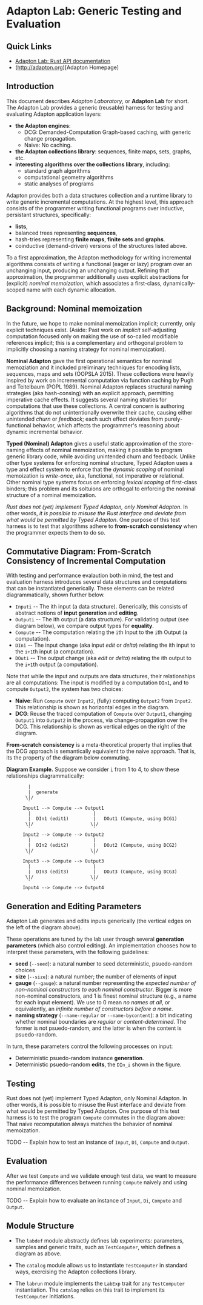 Adapton Lab: Generic Testing and Evaluation
==============================================

Quick Links
------------
 - [Adapton Lab: Rust API documentation](http://adapton.org/rustdoc/adapton_lab/index.html)
 - (http://adapton.org)[Adapton Homepage]

Introduction
--------------

This document describes _Adapton Laboratory_, or **Adapton
Lab** for short.  The Adapton Lab provides a generic (reusable) harness for testing
and evaluating Adapton application layers:

 - **the Adapton engines**:
    - DCG: Demanded-Computation Graph-based caching, with generic change propagation.
    - Naive: No caching.
 - **the Adapton collections library**: sequences, finite maps, sets, graphs, etc.
 - **interesting algorithms over the collections library**, including:
    - standard graph algorithms
    - computational geometry algorithms
    - static analyses of programs

Adapton provides both a data structures collection and a runtime
library to write generic incremental computations.  At the highest
level, this approach consists of the programmer writing functional
programs over inductive, persistant structures, specifically:

 - **lists**, 
 - balanced trees representing **sequences**, 
 - hash-tries representing **finite maps**, **finite sets** and **graphs**.
 - coinductive (demand-driven) versions of the structures listed above.

To a first approximation, the Adapton methodology for writing
incremental algorithms consists of writing a functional (eager or
lazy) program over an unchanging input, producing an unchanging
output.  Refining that approximation, the programmer additionally uses
explicit abstractions for (explicit) _nominal memoization_, which
associates a first-class, dynamically-scoped name with each dynamic
allocation.

Background: Nominal memoization
-------------------------------

In the future, we hope to make nominal memoization implicit;
currently, only explicit techniques exist.  (Aside: Past work on
_implicit_ self-adjusting computation focused only on making the use
of so-called modifiable references implicit; this is a complementary
and orthogonal problem to implicitly choosing a naming strategy for
nominal memoization).

**Nominal Adapton** gave the first operational semantics for nominal
memoziation and it included preliminary techniques for encoding lists,
sequences, maps and sets (OOPSLA 2015).  These collections were
heavily inspired by work on incremental computation via function
caching by Pugh and Teitelbaum (POPL 1989).  Nominal Adapton replaces
structural naming strategies (aka hash-consing) with an explicit
approach, permitting imperative cache effects.  It suggests several
naming straties for computations that use these collections.  A
central concern is authoring algorithms that do not unintentionally
overwrite their cache, causing either unintended _churn_ or
_feedback_; each such effect deviates from purely-functional behavior,
which affects the programmer's reasoning about dynamic incremental
behavior.

**Typed (Nominal) Adapton** gives a useful static approximation of the
store-naming effects of nominal memoization, making it possible to
program generic library code, while avoiding unintended churn and
feedback.  Unlike other type systems for enforcing nominal structure,
Typed Adapton uses a type and effect system to enforce that the
_dynamic scoping_ of nominal memoization is _write-once_, aka,
functional, not imperative or relational.  Other nominal type systems
focus on enforcing _lexical scoping_ of first-class binders; this
problem and its soltuions are orthogal to enforcing the nominal
structure of a nominal memoization.

_Rust does not (yet) implement Typed Adapton, only Nominal Adapton_.
In other words, _it is possible to misuse the Rust interface and
deviate from what would be permitted by Typed Adapton_.  One purpose
of this test harness is to test that algorithms adhere to
**from-scratch consistency** when the programmer expects them to do
so.

Commutative Diagram: From-Scratch Consistency of Incremental Computation
-------------------------------------------------------------------------

With testing and performance evalaution both in mind, the test and
evaluation harness introduces several data structures and computations
that can be instantiated generically.  These elements can be related
diagrammatically, shown further below.

 - `Inputi` -- The ith input (a data structure). Generically, this
   consists of abstract notions of **input generation** and
   **editing**.
 - `Outputi` -- The ith output (a data structure). For validating output (see diagram below), we compare output types for **equality**.
 - `Compute` -- The computation relating the `i`th Input to the `i`th
                Output (a computation).
 - `DIni` -- The input change (aka input _edit_ or _delta_) relating the ith
              input to the `i+1`th input (a computation).
 - `DOuti` -- The output change (aka _edit_ or _delta_) relating the ith
              output to the `i+1`th output (a computation).

Note that while the input and outputs are data structures, their
relationships are all computations: The input is modified by a
computation `DIn1`, and to compute `Output2`, the system has two
choices:

 - **Naive**: Run `Compute` over `Input2`, (fully) computing `Output2` from
   `Input2`.  This relationship is shown as horizontal edges in the diagram.
 - **DCG**: Reuse the traced computation of `Compute` over `Output1`,
   changing `Output1` into `Output2` in the process, via
   change-propagation over the DCG.  This relationship is shown as
   vertical edges on the right of the diagram.

**From-scratch consistency** is a meta-theoretical property that
   implies that the DCG approach is semantically equivalent to the
   naive approach.  That is, its the property of the diagram below
   commuting.

**Diagram Example.**
Suppose we consider `i` from 1 to 4, to show these relationships diagrammatically:

```
        |
        |  generate
       \|/ 
        `  
      Input1 --> Compute --> Output1
        |                       | 
        |  DIn1 (edit1)         |   DOut1 (Compute, using DCG1)
       \|/                     \|/
        `                       ` 
      Input2 --> Compute --> Output2
        |                       | 
        |  DIn2 (edit2)         |   DOut2 (Compute, using DCG2)
       \|/                     \|/
        `                       ` 
      Input3 --> Compute --> Output3
        |                       | 
        |  DIn3 (edit3)         |   DOut3 (Compute, using DCG3)
       \|/                     \|/
        `                       ` 
      Input4 --> Compute --> Output4
```


Generation and Editing Parameters
---------------------------------

Adapton Lab generates and edits inputs generically (the vertical edges
on the left of the diagram above).

These operations are tuned by the lab user through several
**generation parameters** (which also control editing).  An
implementation chooses how to interpret these parameters, with the
following guidelines:

 - **seed** (`--seed`): a natural number to seed deterministic, psuedo-random choices
 - **size** (`--size`): a natural number; the number of elements of input
 - **gauge** (`--gauge`): a natural number representing the _expected
    number of non-nominal constructors to each nominal
    constructor_. Bigger is more non-nominal constructors, and 1 is
    finest nominal structure (e.g., a name for each input element). We use to 0
    mean _no names at all_, or equivalently, an _infinite number of constructors before a name_.
 - **naming strategy** (`--name-regular` or `--name-bycontent`): a bit
     indicating whether nominal boundaries are _regular_ or
     _content-determined_.  The former is not psuedo-random, and the
     latter is when the content is psuedo-random.

In turn, these parameters control the following processes on input:

 - Deterministic psuedo-random instance **generation**.
 - Deterministic psuedo-random **edits**, the `DIn_i` shown in the figure.


Testing
---------

Rust does not (yet) implement Typed Adapton, only Nominal Adapton.  In
other words, it is possible to misuse the Rust interface and deviate
from what would be permitted by Typed Adapton.  One purpose of this
test harness is to test the program `Compute` commutes in the diagram
above: That naive recomputation always matches the behavior of nominal
memoization.

TODO -- Explain how to test an instance of `Input`, `Di`, `Compute` and `Output`.

Evaluation
-----------

After we test `Compute` and we validate enough test data, we want to
measure the performance differences between running `Compute` naively
and using nominal memoization.

TODO -- Explain how to evaluate an instance of `Input`, `Di`, `Compute` and `Output`.


Module Structure
-----------------

 - The `labdef` module abstractly defines lab experiments: parameters,
 samples and generic traits, such as `TestComputer`, which defines a
 diagram as above.

 - The `catalog` module allows us to instantiate `TestComputer` in
 standard ways, exercising the Adapton collections library.

 - The `labrun` module implements the `LabExp` trait for any
 `TestComputer` instantiation.  The `catalog` relies on this trait to
 implement its `TestComputer` initiations.
